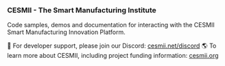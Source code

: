 ### CESMII - The Smart Manufacturing Institute

Code samples, demos and documentation for interacting with the CESMII Smart Manufacturing Innovation Platform.

💬 For developer support, please join our Discord: [cesmii.net/discord](https://www.cesmii.net/discord)
🌎 To learn more about CESMII, including project funding information: [cesmii.org](https://www.cesmii.org)

